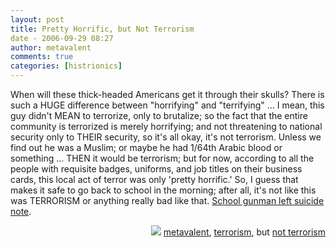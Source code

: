 ```yaml
---
layout: post
title: Pretty Horrific, but Not Terrorism
date - 2006-09-29 08:27
author: metavalent
comments: true
categories: [histrionics]
---
```

When will these thick-headed Americans get it through their skulls?  There is such a HUGE difference between "horrifying" and "terrifying" ... I mean, this guy didn't MEAN to terrorize, only to brutalize; so the fact that the entire community is terrorized is merely horrifying; and not threatening to national security only to THEIR security, so it's all okay, it's not terrorism.  Unless we find out he was a Muslim; or maybe he had 1/64th Arabic blood or something ... THEN it would be terrorism; but for now, according to all the people with requisite badges, uniforms, and job titles on their business cards, this local act of terror was only 'pretty horrific.' So, I guess that makes it safe to go back to school in the morning; after all, it's not like this was TERRORISM or anything really bad like that. <a href="http://www.msnbc.msn.com/id/15057589/">School gunman left suicide note</a>.

<!-- Tags -->
<div align="right"><img border="0" src="http://metavalent.info/images/technorati.bug.10x10.jpg" /> <a rel="tag" href="http://technorati.com/tag/metavalent">metavalent</a>, <a rel="tag" href="http://technorati.com/tag/terrorism">terrorism</a>, but <a rel="tag" href="http://technorati.com/tag/not+terrorism">not terrorism</a></div>
<!-- //End Tags -->
